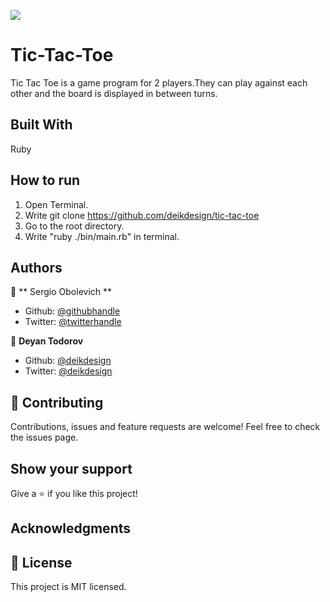 ![](https://img.shields.io/badge/Microverse-blueviolet)

# Tic-Tac-Toe
Tic Tac Toe is a game program for 2 players.They can play against each other and the board is displayed in between turns.

## Built With
Ruby

## How to run
1. Open Terminal.
2.  Write git clone https://github.com/deikdesign/tic-tac-toe
3. Go to the root directory.
4. Write "ruby ./bin/main.rb" in terminal.



## Authors
👤 ** Sergio Obolevich **

- Github: [@githubhandle](https://github.com/chubaquelo)
- Twitter: [@twitterhandle](https://twitter.com/SergioObolevich)

👤 **Deyan Todorov**

- Github: [@deikdesign](https://github.com/deikdesign)
- Twitter: [@deikdesign](https://twitter.com/deikdesign)


## 🤝 Contributing
Contributions, issues and feature requests are welcome!
Feel free to check the issues page.

## Show your support
Give a ⭐️ if you like this project!

## Acknowledgments

## 📝 License
This project is MIT licensed.
